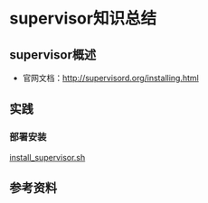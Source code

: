 # supervisor知识总结

## supervisor概述
- 官网文档：http://supervisord.org/installing.html

## 实践

### 部署安装
[install_supervisor.sh]()

## 参考资料
